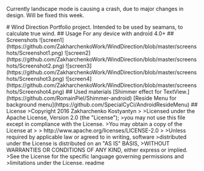 Currently landscape mode is causing a crash, due to major changes in design. Will be fixed this week.

<snippet>
  <content>
# Wind Direction
Portfolio project. Intended to be used by seamans, to calculate true wind.
## Usage
For any device with android 4.0+
## Screenshots
![screen1](https://github.com/ZakharchenkoWork/WindDirection/blob/master/screenshots/Screenshot1.png)
![screen2](https://github.com/ZakharchenkoWork/WindDirection/blob/master/screenshots/Screenshot2.png)
![screen3](https://github.com/ZakharchenkoWork/WindDirection/blob/master/screenshots/Screenshot3.png)
![screen4](https://github.com/ZakharchenkoWork/WindDirection/blob/master/screenshots/Screenshot4.png)
## Used materials
[Shimmer effect for TextView.](https://github.com/RomainPiel/Shimmer-android)
[Reside Menu for background menu](https://github.com/SpecialCyCi/AndroidResideMenu)
## License
>Copyright 2016 Zakharchenko Kostyantyn
>
>Licensed under the Apache License, Version 2.0 (the "License");
>you may not use this file except in compliance with the License.
>You may obtain a copy of the License at
>
>    http://www.apache.org/licenses/LICENSE-2.0
>
>Unless required by applicable law or agreed to in writing, software
>distributed under the License is distributed on an "AS IS" BASIS,
>WITHOUT WARRANTIES OR CONDITIONS OF ANY KIND, either express or implied.
>See the License for the specific language governing permissions and
>limitations under the License.
</content>
  <tabTrigger>readme</tabTrigger>
</snippet>
